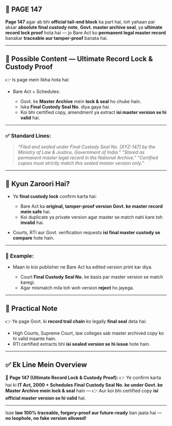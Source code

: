 ## 📄 **PAGE 147**

**Page 147** agar ab bhi **official tail-end block** ka part hai, toh yahaan par aksar **absolute final custody note**, **Govt. master archive seal**, ya **ultimate record lock proof** hota hai — jo Bare Act ko **permanent legal master record** banakar **traceable aur tamper-proof** banata hai.

---

## 🔹 **Possible Content — Ultimate Record Lock & Custody Proof**

👉 Is page mein likha hota hai:

* Bare Act + Schedules:

  * Govt. ke **Master Archive** mein **lock & seal** ho chuke hain.
  * Iska **Final Custody Seal No.** diya gaya hai.
  * Koi bhi certified copy, amendment ya extract **isi master version se hi valid** hai.

---

### ✅ **Standard Lines:**

> *“Filed and sealed under Final Custody Seal No. \[XYZ-147] by the Ministry of Law & Justice, Government of India.”*
> *“Stored as permanent master legal record in the National Archive.”*
> *“Certified copies must strictly match this sealed master version only.”*

---

## 🔹 **Kyun Zaroori Hai?**

* Ye **final custody lock** confirm karta hai:

  * Bare Act ka **original, tamper-proof version Govt. ke master record mein safe** hai.
  * Koi duplicate ya private version agar master se match nahi kare toh **invalid** hai.
* Courts, RTI aur Govt. verification requests **isi final master custody se compare** hote hain.

---

### 🧩 **Example:**

* Maan lo kisi publisher ne Bare Act ka edited version print kar diya.

  * Court **Final Custody Seal No.** ke basis par master version se match karegi.
  * Agar mismatch mila toh woh version **reject** ho jayega.

---

## 🔹 **Practical Note**

👉 Ye page Govt. ki **record trail chain** ko legally **final seal** deta hai:

* High Courts, Supreme Court, law colleges sab master archived copy ko hi valid maante hain.
* RTI certified extracts bhi **isi sealed version se hi issue** hote hain.

---

## ✅ **Ek Line Mein Overview**

📌 **Page 147 (Ultimate Record Lock & Custody Proof):**
👉 Ye confirm karta hai ki **IT Act, 2000 + Schedules** **Final Custody Seal No. ke under Govt. ke Master Archive mein lock & seal** hain —
👉 Aur koi bhi certified copy **isi official master version se hi valid** hai.

---

Isse **law 100% traceable, forgery-proof aur future-ready** ban jaata hai — **no loophole, no fake version allowed!**
